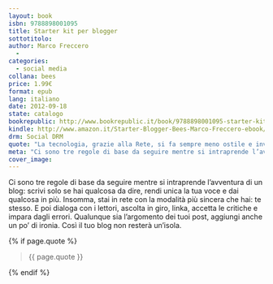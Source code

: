 ```yaml
---
layout: book
isbn: 9788898001095
title: Starter kit per blogger
sottotitolo:
author: Marco Freccero
  - 
categories: 
  - social media
collana: bees
price: 1.99€
format: epub
lang: italiano
date: 2012-09-18
state: catalogo
bookrepublic: http://www.bookrepublic.it/book/9788898001095-starter-kit-per-blogger/
kindle: http://www.amazon.it/Starter-Blogger-Bees-Marco-Freccero-ebook/dp/B009D012GE/
drm: Social DRM
quote: "La tecnologia, grazie alla Rete, si fa sempre meno ostile e invadente. E dà agli individui molte occasioni."
meta: "Ci sono tre regole di base da seguire mentre si intraprende l’avventura di un blog. Marco Freccero ci racconta quali sono e come seguirle."
cover_image: 
---
```

Ci sono tre regole di base da seguire mentre si intraprende l’avventura di un blog: scrivi solo se hai qualcosa da dire, rendi unica la tua voce e dai qualcosa in più. Insomma, stai in rete con la modalità più sincera che hai: te stesso. E poi dialoga con i lettori, ascolta in giro, linka, accetta le critiche e impara dagli errori. Qualunque sia l’argomento dei tuoi post, aggiungi anche un po’ di ironia. Così il tuo blog non resterà un’isola.

{% if page.quote %}
<blockquote>
    {{ page.quote }}
</blockquote>
{% endif %}